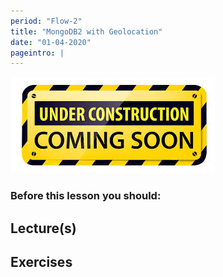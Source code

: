 ```yaml
---
period: "Flow-2"
title: "MongoDB2 with Geolocation"
date: "01-04-2020"
pageintro: |
---
```



![Under construction](../../images/underconstruction.jpg)

### Before this lesson you should:

<!--BEGIN readings ##-->

  <!--END readings ##-->

## Lecture(s)

<!--BEGIN lectures ##-->

<!--END lectures ##-->

## Exercises

<!--BEGIN exercises ##-->

<!--END exercises ##-->

<!--BEGIN slides ##-->

<!--END slides ##-->

